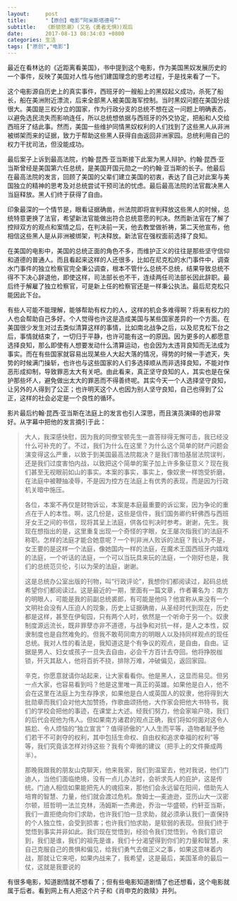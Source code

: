 ```yaml
---
layout:     post
title:      "【原创】电影“阿米斯塔德号”"
subtitle:   《断锁怒潮》(又名《勇者无惧》)观后
date:       2017-08-13 08:34:03 +0800
categories: 生活
tags: ["原创","电影"]
---
```

最近在看林达的《近距离看美国》，书中提到这个电影，作为美国黑奴发展历史的一个事件，反映了美国对人性与他们建国理念的思考过程，于是找来看了一下。

这个电影源自历史上的真实事件，西班牙的一艘船上的黑奴起义成功，杀死了船长，船在美洲附近漂流，后来全部黑人被美国海军控制。当时黑奴问题在美国分歧很大。美国是三权分立的国家，作为行政分支的总统不想在这一问题上明确表态，以避免选民流失而影响连任，所以总统想依据与西班牙的外交协定，把船和人交给西班牙了结此事。然而，美国一些维护同情黑奴权利的人们找到了这些黑人从非洲被绑架而来的证据，致力于帮助这些黑人获得自由返回非洲家园。总统利用自己的权力干扰司法，但没能成功。

最后案子上诉到最高法院，约翰·昆西·亚当斯接下此案为黑人辩护。约翰·昆西·亚当斯曾经是美国第六任总统，是美国开国元勋之一的约翰·亚当斯的长子。他最后在最高法院的发言，回顾了美国的父辈们建立美国的初衷，表达了自己对此案与美国独立的精神的思考及对总统尝试干预司法的忧虑。最后最高法院的法官裁决黑人当庭释放。黑人们终于获得了自由。

印象最深的一个情节是，眼看证据确凿，州法院即将宣判释放这些黑人的时候，总统特意更换了法官，希望新法官能做出符合总统意愿的判决。然而新法官在了解了控辩双方的观点和案情之后，在判决前一天，他去教堂做祈祷，第二天他宣布，他相信这些黑人是从非洲被绑架，判决释放。新法官在强权面前选择了良知。

在美国的电影中，美国的总统正面的角色不多，而维护正义的往往是那些坚守信仰和道德的普通人。而且看起来这样的人还很多，比如在尼克松的水门事件中，调查水门事件的独立检察官完全秉公调查，根本不管什么总统不总统，结果导致总统不得不下决心辞退他，即使这样，司法部长也不干，连续两任司法部长因此辞职。最后终于解雇了独立检察官，可是新上任的检察官还是一样秉公执法。最后尼克松只能因此下台。

有些人可能不能理解，能够帮助有权力的人，这样的机会多难得啊？将来有权力的人也会帮助自己多好。个人觉得也许这是造成美国与某些国家差异的一个方面。在美国很少发生对过去类似清算这样的事情，比如南北战争之后，以及尼克松下台之后，事情就结束了，一切归于平静，也许可能有这一的原因。因为更多的人都愿意选择良知，那么即使有人想要发动什么清算运动，也会因为太违背良知而无法成为事实。而在有些国家就容易出现某些人大起大落的情况，得势的时候一手遮天，失势的时候满门操斩，也许也与这些国家的人们多选择顺从而非选择良知，不能对作恶形成抑制，导致罪恶太大有关吧。由此看来，真正坚守良知的人，其实也是在保护那些坏人，避免做出太大的罪恶而不得善终呢。其实今天一个人选择坚守良知，让另外的人得到了公正；也许明天这个人也因为别人坚守良知，自己也得到了公正，这样的社会必定是一个良性的循环。

影片最后约翰·昆西·亚当斯在法庭上的发言也引人深思，而且演员演绎的也非常好。从字幕中把他的发言摘引于此：

>大人，我深感快慰，因为我的同僚宝顿先生一直答辩得无懈可击，我已经没什么可补充的了。不过，我们为什么在这里？为什么这个简单的财产问题会演变得这么严重，以致于到美国最高法院裁决？是我们害怕基层法院误判，还是我们过度害怕内战，以致把这个简单的案子加上许多象征意义？现在我们甚至无视眼前如山的事实。本案的事实，事实上，像奴隶一样饱受折磨，在法庭中被鞭抽凌辱，不是因为控方在法庭上有优秀的表现，而是因为行政机关暗中施压。
> 
>各位，本案不再仅是财物诉讼，本案是本庭最重要的诉讼案，因为争论的重点在于人的本性。啊，这几份是，这些是信件，我们国务卿约轩佛西与西班牙女王之间的书信，现将其呈上法庭，供各位判决时参考。谢谢，先生。我现在想指出的是，这里重复出现一个奇怪的字眼，女王屡次指我们的法庭不称职。怎样的法庭才能合她意呢？一个判非洲人败诉的法庭？我认为不是，女王要的是这样一个法庭，像她国内一样的法庭，在魔术王国西班牙内嬉戏的法庭，一个听话的法庭，一个可以当玩具来玩的法庭，一个刚好也是，我们的总统范贝伦，引以为荣的法庭，谢谢。
> 
>这是总统办公室出版的刊物，叫“行政评论”，我想你们都阅读过，起码总统希望你们都阅读过。这是最近的一期，里面有一篇文章，作者署名为：南方的明眼人，可能是我的前副总统裘郎，有可能是他吗？他宣称从来没有一个文明社会没有人压迫人的现象，历史上证据确凿，从圣经时代到现在，历史都是这样，甚至在伊甸园，只有两个人时，依然是一个听命于另一个。奴隶制度源远流长，既非罪孽亦非不道德，与战争和对抗一样，是人之本性，奴隶制度也是自然难免的。但我不敢苟同南方的明眼人以及持同样观点的现任总统。我对人性的看法是，我知道这是个有争议的观点，是自由，自由。证据是男人、妇女或孩子一旦失去自由，必会千方百计去夺回。他将挣脱枷锁，歼灭其敌人，他将百折不挠，排除万难，冲破偏见，返回家园。
> 
>辛克，你愿意就请你站起来，让大家看看你。他是黑人，这显而易见。但另一点大家，也容易看到吗？他是这里唯一真正的英雄。如果他是白人，他不会在这里在法庭上为生存挣求，如果他是白人或英国人的奴隶，他将得到大批勋章而我们会对他大加赞扬，作歌曲颂扬他，大作家会把他大书特书，我们的学校会把他的事迹，在课堂上大述。经我们努力，他会家喻户晓，我们的后代会视他为伟人。但如果南方诸君的观点正确，我们将如何面对这令人尴尬、令人烦恼的“独立宣言”？值得骄傲的“人人生而平等，造物者赋予他们若干不可剥夺的权利，其中包括生命权、自由权和追求幸福的权利”等等，我们究竟该怎样对待这些？我有个卑微的建议（把手上的文件撕成两半）。
> 
>那晚我跟我的朋友山克聊天，他来我家，我们到温室去，他对我说，他们门迪人，当他们面临绝境，没有一点儿办法时，会祈求先人的庇护，这是传统。门迪人相信如果能把先人的魂招来，那他们会永远留在阳间，借助先人培育的智慧、力量，他们就会渡过危机。詹姆士—麦迪逊，亚历山大一汉密尔顿，班哲明一法兰克林，汤姆斯一杰弗逊，乔治一华盛顿，约轩亚当斯，我们一直拒绝向你们求助，也许我们怕一旦求助，就必须承认我们一直保持的个人独立性，会受到损害；也许我们怕求助，是软弱的表现。但我们终于觉悟到事实并非如此。我们现在觉悟到，经验令我们觉悟到，令我们意识到，我们是谁，我们的祖先是谁，我们十分渴望得到你们的力量和智慧，来自己克服自己的畏惧和偏见，给我们勇气去做正义之事，如果这意味着内战，那就让它来吧，如果内战来了，我希望，这是最后，美国革命的最后一仗，这就是我要说的

有很多电影，知道剧情就不想看了；但有些电影知道剧情了也还想看，这个电影就属于后者。看到网上有人把这个片子和《肖申克的救赎》并列。

